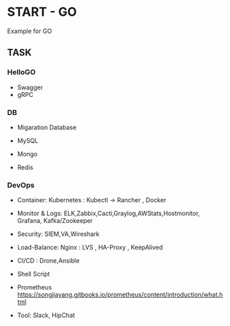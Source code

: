# START - GO

Example for GO

## TASK

### HelloGO

- Swagger
- gRPC

### DB

- Migaration Database

- MySQL

- Mongo

- Redis

### DevOps

- Container: Kubernetes : Kubectl -> Rancher , Docker
- Monitor & Logs: ELK,Zabbix,Cacti,Graylog,AWStats,Hostmonitor, Grafana, Kafka/Zookeeper
- Security: SIEM,VA,Wireshark
- Load-Balance: Nginx : LVS , HA-Proxy , KeepAlived
- CI/CD : Drone,Ansible

- Shell Script

- Prometheus <https://songjiayang.gitbooks.io/prometheus/content/introduction/what.html>

- Tool: Slack, HipChat
